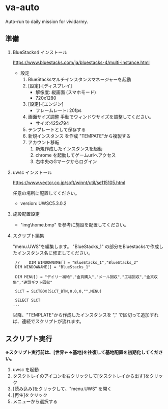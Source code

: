 # va-auto
Auto-run to daily mission for  vividarmy.

## 準備

1. BlueStacks4 インストール

   https://www.bluestacks.com/ja/bluestacks-4/multi-instance.html

   * 設定
     1. BlueStacksマルチインスタンスマネージャーを起動
     2. [設定]-[ディスプレイ]
        * 解像度: 縦画面 (スマホモード)
        * 720x1280
     3. [設定]-[エンジン]
        * フレームレート: 20fps
     4. 画面サイズ調整
        手動でウィンドウサイズを調整してください。
        * サイズ:425x794
     5. テンプレートとして保存する
     6. 新規インスタンス を作成
        "TEMPATE"から複製する
     7. アカウント移転
        1. 新規作成したインスタンスを起動 
        2. chrome を起動してゲームurlへアクセス
        3. 右中央のGマークからログイン

1. uwsc インストール

   https://www.vector.co.jp/soft/winnt/util/se115105.html

   任意の場所に配置してください。

   * version: UWSC5.3.0.2

1. 施設配置設定

   * "img\home.bmp" を参考に施設を配置してください。

1. スクリプト編集

   "menu.UWS"を編集します。
   "BlueStacks_1" の部分をBluestacksで作成したインスタンス名に修正してください。

   ```:menu.UWS
    //    DIM WINDOWNAME[] = "BlueStacks_1","BlueStacks_2"
    DIM WINDOWNAME[] = "BlueStacks_1"

    DIM MENU[] = "デイリー補給","金貨購入","メール回収","工場回収","金貨収集","連盟ギフト回収"

    SLCT = SLCTBOX(SLCT_BTN,0,0,0,"",MENU)

    SELECT SLCT
   ...
   ```

   以降、"TEMPLATE"から作成したインスタンスを "," で区切って追加すれば、連続でスクリプトが流れます。

## スクリプト実行

**※スクリプト実行前は、[世界←→基地]を往復して基地配置を初期化してください。**

   1. uwsc を起動
   2. タスクトレイのアイコンを右クリックして[タスクトレイから出す]をクリック
   3. [読み込み]をクリックして、"menu.UWS" を開く
   4. [再生]をクリック
   5. メニューから選択する

